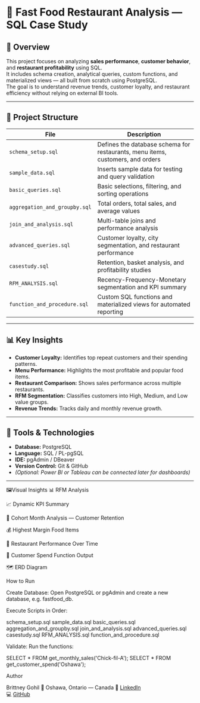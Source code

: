 # 🍔 Fast Food Restaurant Analysis — SQL Case Study

## 📖 Overview
This project focuses on analyzing **sales performance**, **customer behavior**, and **restaurant profitability** using SQL.  
It includes schema creation, analytical queries, custom functions, and materialized views — all built from scratch using PostgreSQL.  
The goal is to understand revenue trends, customer loyalty, and restaurant efficiency without relying on external BI tools.

---

## 🧱 Project Structure
| File | Description |
|------|--------------|
| `schema_setup.sql` | Defines the database schema for restaurants, menu items, customers, and orders |
| `sample_data.sql` | Inserts sample data for testing and query validation |
| `basic_queries.sql` | Basic selections, filtering, and sorting operations |
| `aggregation_and_groupby.sql` | Total orders, total sales, and average values |
| `join_and_analysis.sql` | Multi-table joins and performance analysis |
| `advanced_queries.sql` | Customer loyalty, city segmentation, and restaurant performance |
| `casestudy.sql` | Retention, basket analysis, and profitability studies |
| `RFM_ANALYSIS.sql` | Recency-Frequency-Monetary segmentation and KPI summary |
| `function_and_procedure.sql` | Custom SQL functions and materialized views for automated reporting |

---

## 📊 Key Insights
- **Customer Loyalty:** Identifies top repeat customers and their spending patterns.  
- **Menu Performance:** Highlights the most profitable and popular food items.  
- **Restaurant Comparison:** Shows sales performance across multiple restaurants.  
- **RFM Segmentation:** Classifies customers into High, Medium, and Low value groups.  
- **Revenue Trends:** Tracks daily and monthly revenue growth.  

---

## 🧠 Tools & Technologies
- **Database:** PostgreSQL  
- **Language:** SQL / PL-pgSQL  
- **IDE:** pgAdmin / DBeaver  
- **Version Control:** Git & GitHub  
- *(Optional: Power BI or Tableau can be connected later for dashboards)*

---


🖼️Visual Insights
📊 RFM Analysis

📈 Dynamic KPI Summary

🧩 Cohort Month Analysis — Customer Retention

💰 Highest Margin Food Items

🏪 Restaurant Performance Over Time

👥 Customer Spend Function Output

🗺️ ERD Diagram

How to Run

Create Database:
Open PostgreSQL or pgAdmin and create a new database, e.g. fastfood_db.

Execute Scripts in Order:

schema_setup.sql
sample_data.sql
basic_queries.sql
aggregation_and_groupby.sql
join_and_analysis.sql
advanced_queries.sql
casestudy.sql
RFM_ANALYSIS.sql
function_and_procedure.sql

Validate:
Run the functions:

SELECT * FROM get_monthly_sales('Chick-fil-A');
SELECT * FROM get_customer_spend('Oshawa');

Author

Brittney Gohil
📍 Oshawa, Ontario — Canada
🔗 [LinkedIn](https://www.linkedin.com/in/brittney-gohil-74bb7a308/)  
💻 [GitHub](https://github.com/Brittneygohil/)
